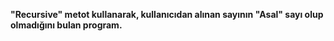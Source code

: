 **"Recursive" metot kullanarak, kullanıcıdan alınan sayının "Asal" sayı olup olmadığını bulan program.**
